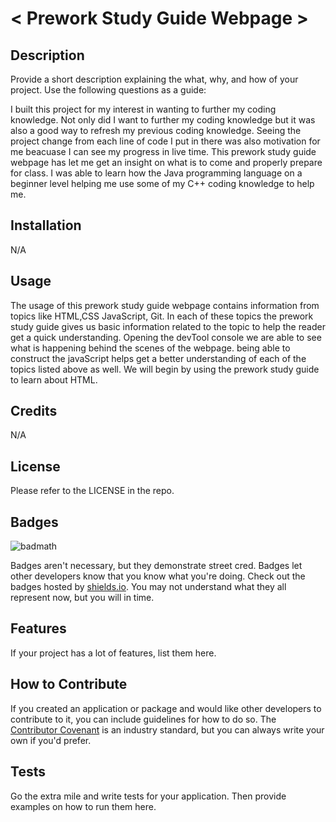 
# < Prework Study Guide Webpage >

## Description

Provide a short description explaining the what, why, and how of your project. Use the following questions as a guide:

I built this project for my interest in wanting to further my coding knowledge. Not only did I want to further my coding knowledge but it was also a good way to refresh my previous coding knowledge. Seeing the project change from each line of code I put in there was also motivation for me beacuase I can see my progress in live time. This prework study guide webpage has let me get an insight on what is to come and properly prepare for class. I was able to learn how the Java programming language on a beginner level helping me use some of my C++ coding knowledge to help me.

## Installation

N/A

## Usage

The usage of this prework study guide webpage contains information from topics like HTML,CSS JavaScript, Git. In each of these topics the prework study guide gives us basic information related to the topic to help the reader get a quick understanding. Opening the devTool console we are able to see what is happening behind the scenes of the webpage. being able to construct the javaScript helps get a better understanding of each of the topics listed above as well. We will begin by using the prework study guide to learn about HTML.

## Credits

N/A

## License

Please refer to the LICENSE in the repo.


## Badges

![badmath](https://img.shields.io/github/languages/top/nielsenjared/badmath)

Badges aren't necessary, but they demonstrate street cred. Badges let other developers know that you know what you're doing. Check out the badges hosted by [shields.io](https://shields.io/). You may not understand what they all represent now, but you will in time.

## Features

If your project has a lot of features, list them here.

## How to Contribute

If you created an application or package and would like other developers to contribute to it, you can include guidelines for how to do so. The [Contributor Covenant](https://www.contributor-covenant.org/) is an industry standard, but you can always write your own if you'd prefer.

## Tests

Go the extra mile and write tests for your application. Then provide examples on how to run them here.